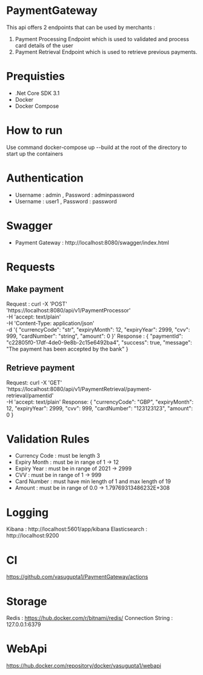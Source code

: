# PaymentGateway

This api offers 2 endpoints that can be used by merchants :
1) Payment Processing Endpoint which is used to validated and process card details of the user
2) Payment Retrieval Endpoint which is used to retrieve previous payments.

# Prequisties
* .Net Core SDK 3.1
* Docker 
* Docker Compose
# How to run
Use command docker-compose up --build at the root of the directory to start up the containers

# Authentication
* Username : admin , Password : adminpassword
* Username : user1 , Password : password

# Swagger
* Payment Gateway : http://localhost:8080/swagger/index.html

# Requests

## Make payment ##
Request :
curl -X 'POST' \
  'https://localhost:8080/api/v1/PaymentProcessor' \
  -H 'accept: text/plain' \
  -H 'Content-Type: application/json' \
  -d '{
  "currencyCode": "str",
  "expiryMonth": 12,
  "expiryYear": 2999,
  "cvv": 999,
  "cardNumber": "string",
  "amount": 0
}'
Response : 
{
  "paymentId": "c22805f0-17df-4de0-9e8b-2c15e6492ba4",
  "success": true,
  "message": "The payment has been accepted by the bank"
}


## Retrieve payment ##
Request:
curl -X 'GET' \
  'https://localhost:8080/api/v1/PaymentRetrieval/payment-retrieval/pamentid' \
  -H 'accept: text/plain'
Response:
{
  "currencyCode": "GBP",
  "expiryMonth": 12,
  "expiryYear": 2999,
  "cvv": 999,
  "cardNumber": "123123123",
  "amount": 0
}

# Validation Rules 
* Currency Code : must be length 3
* Expiry Month : must be in range of 1 -> 12
* Expiry Year : must be in range of 2021 -> 2999
* CVV : must be in range of 1 -> 999
* Card Number : must have min length of 1 and max length of 19
* Amount : must be in range of 0.0 -> 1.79769313486232E+308

# Logging 
Kibana : http://localhost:5601/app/kibana
Elasticsearch : http://localhost:9200

# CI 
https://github.com/vasugupta1/PaymentGateway/actions

# Storage 
Redis : https://hub.docker.com/r/bitnami/redis/
Connection String : 127.0.0.1:6379

# WebApi
https://hub.docker.com/repository/docker/vasugupta1/webapi
